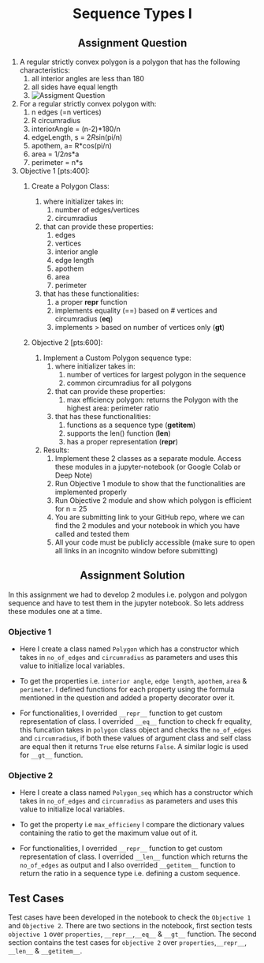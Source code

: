 <h1 align="center">Sequence Types I</h1>

<h2 align="center"> Assignment Question </h2>

1. A regular strictly convex polygon is a polygon that has the following characteristics:
   1. all interior angles are less than 180
   2. all sides have equal length
   3. ![Assigment Question](Assets/Assignment_Question.PNG)
2. For a regular strictly convex polygon with:
   1. n edges (=n vertices)
   2. R circumradius
   3. interiorAngle = (n-2)*180/n
   4. edgeLength, s = 2*R*sin(pi/n)
   5. apothem, a= R*cos(pi/n)
   6. area = 1/2*n*s*a
   7. perimeter = n*s
3. Objective 1 [pts:400]:
   1. Create a Polygon Class:
      1. where initializer takes in:
         1. number of edges/vertices
         2. circumradius
      2. that can provide these properties:
         1. edges
         2. vertices
         3. interior angle
         4. edge length
         5. apothem
         6. area
         7. perimeter
      3. that has these functionalities:
         1. a proper __repr__ function
         2. implements equality (==) based on # vertices and circumradius (__eq__)
         3. implements > based on number of vertices only (__gt__)
   
   2. Objective 2 [pts:600]:
      1. Implement a Custom Polygon sequence type:
         1. where initializer takes in:
            1. number of vertices for largest polygon in the sequence
            2. common circumradius for all polygons
         2. that can provide these properties:
            1. max efficiency polygon: returns the Polygon with the highest area: perimeter ratio
         3. that has these functionalities:
            1. functions as a sequence type (__getitem__)
            2. supports the len() function (__len__)
            3. has a proper representation (__repr__)
      2. Results:
         1. Implement these 2 classes as a separate module. Access these modules in a jupyter-notebook (or Google Colab or Deep Note)
         2. Run Objective 1 module to show that the functionalities are implemented properly
         3. Run Objective 2 module and show which polygon is efficient for n = 25
         4. You are submitting link to your GitHub repo, where we can find the 2 modules and your notebook in which you have called and tested them
         5. All your code must be publicly accessible (make sure to open all links in an incognito window before submitting)

<h2 align="center"> Assignment Solution </h2>

In this assignment we had to develop 2 modules i.e. polygon and polygon sequence and have to test them in the jupyter notebook. So lets address these modules one at a time. 

### Objective 1

* Here I create a class named `Polygon` which has a constructor which takes in `no_of_edges` and `circumradius` as parameters and uses this value to initialize local variables. 

* To get the properties i.e. `interior angle`, `edge length`, `apothem`, `area` & `perimeter`. I defined functions for each property using the formula mentioned in the question and added a property decorator over it.

* For functionalities, I overrided `__repr__` function to get custom representation of class. I overrided `__eq__` function to check fr equality, this funcation takes in `polygon` class object and checks the `no_of_edges` and `circumradius`, if both these values of argument class and self class are equal then it returns `True` else returns `False`. A similar logic is used for `__gt__` function.

### Objective 2

* Here I create a class named `Polygon_seq` which has a constructor which takes in `no_of_edges` and `circumradius` as parameters and uses this value to initialize local variables. 

* To get the property i.e `max_efficieny` I compare the dictionary values containing the ratio to get the maximum value out of it. 

* For functionalities, I overrided `__repr__` function to get custom representation of class. I overrided `__len__` function which returns the `no_of_edges` as output and I also overrided `__getitem__` function to return the ratio in a sequence type i.e. defining a custom sequence. 


## Test Cases

Test cases have been developed in the notebook to check the `Objective 1` and `Objective 2`. There are two sections in the notebook, first section tests `objective 1` over `properties`, `__repr__`,`__eq__` & `__gt__` function. The second section contains the test cases for `objective 2` over `properties`,`__repr__`, `__len__` & `__getitem__`.

